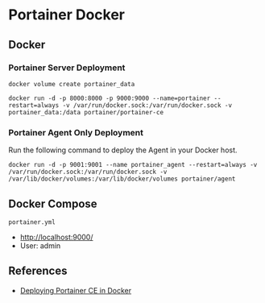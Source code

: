 # Portainer Docker

## Docker
### Portainer Server Deployment
```
docker volume create portainer_data
```
```
docker run -d -p 8000:8000 -p 9000:9000 --name=portainer --restart=always -v /var/run/docker.sock:/var/run/docker.sock -v portainer_data:/data portainer/portainer-ce
```

### Portainer Agent Only Deployment
Run the following command to deploy the Agent in your Docker host.
```
docker run -d -p 9001:9001 --name portainer_agent --restart=always -v /var/run/docker.sock:/var/run/docker.sock -v /var/lib/docker/volumes:/var/lib/docker/volumes portainer/agent
```

## Docker Compose
`portainer.yml`

- [http://localhost:9000/](http://localhost:9000/)
- User: admin

## References
- [Deploying Portainer CE in Docker](https://documentation.portainer.io/v2.0/deploy/ceinstalldocker/)